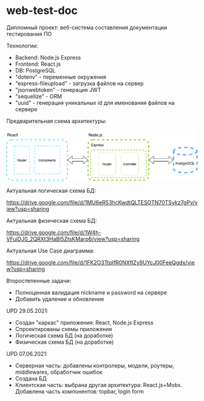 # web-test-doc

Дипломный проект: веб-система составления документации тестирования ПО

Технологии:

- Backend: Node.js Express
- Frontend: React.js
- DB: PostgreSQL
- "dotenv" - переменные окружения
- "express-fileupload" - загрузка файлов на сервер
- "jsonwebtoken" - генерация JWT 
- "sequelize" - ORM 
- "uuid" - генерация уникальных id для именования файлов на сервере

Предварительная схема архитектуры:

![architecture_schema](/figure/architecture_schema.png "Схема архитектуры")

Актуальная логическая схема БД:

<https://drive.google.com/file/d/1MU6eR53hcKwdtQLTESOTN70TSykz7gPy/view?usp=sharing>

Актуальная физическая схема БД:

<https://drive.google.com/file/d/1W4h-VFuiDJ0_2QRXt3HaBl5ZtsKMarp6/view?usp=sharing>

Актуальная Use Case диаграмма:

<https://drive.google.com/file/d/1FK2O3TtplfR0NXfIZy9UYcJ00FeeQgdx/view?usp=sharing>

Второстепенные задачи:

- Полноценная валидация nickname и password на сервере
- Добавить удаление и обновление

UPD 29.05.2021:

- Создан "каркас" приложения: React, Node.js Express
- Спроектированы схемы приложения
- Логическая схема БД (на доработке)
- Физическая схема БД (на доработке)

UPD 07.06.2021:

- Серверная часть: добавлены контролеры, модели, роутеры, middlewares, обработчик ошибок
- Создана БД
- Клиентская часть: выбрана другая архитектура: React.js+Mobx. Добавлена часть компонентов: topbar, login form
